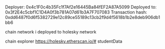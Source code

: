 

Deployer: 0x4c1F0c4b35Fc1f7Af2e16445Ba84fEF2A87A5099
Deployed to: 0x3f2E4c5cbf1C1D4A0f3b781A07d61b3A7F707083
Transaction hash: 0xdd6487f0d6f5382729e12c89ce55189c13cb2f9d4f5618b1b2e8deb906db1bb6


chain network
i deployed to holesky network 


chain explorer
https://holesky.etherscan.io/# studentData
